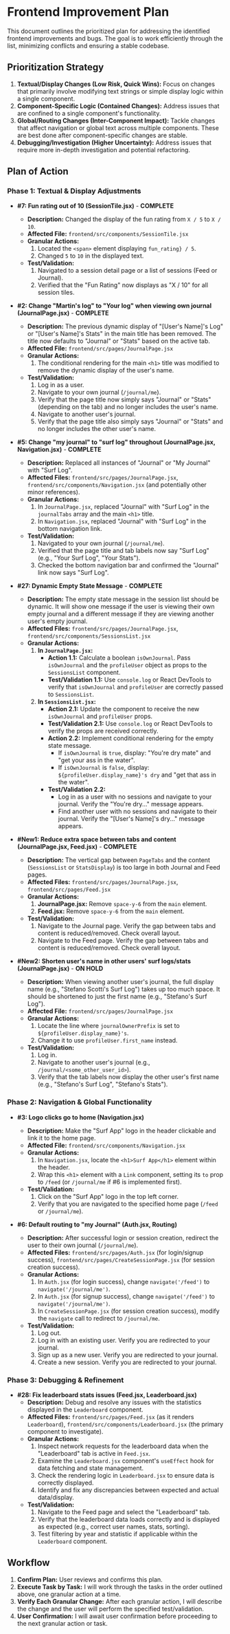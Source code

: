 # Frontend Improvement Plan

This document outlines the prioritized plan for addressing the identified frontend improvements and bugs. The goal is to work efficiently through the list, minimizing conflicts and ensuring a stable codebase.

## Prioritization Strategy

1.  **Textual/Display Changes (Low Risk, Quick Wins):** Focus on changes that primarily involve modifying text strings or simple display logic within a single component.
2.  **Component-Specific Logic (Contained Changes):** Address issues that are confined to a single component's functionality.
3.  **Global/Routing Changes (Inter-Component Impact):** Tackle changes that affect navigation or global text across multiple components. These are best done after component-specific changes are stable.
4.  **Debugging/Investigation (Higher Uncertainty):** Address issues that require more in-depth investigation and potential refactoring.

## Plan of Action

### Phase 1: Textual & Display Adjustments

*   **#7: Fun rating out of 10 (SessionTile.jsx)** - **COMPLETE**
    *   **Description:** Changed the display of the fun rating from `X / 5` to `X / 10`.
    *   **Affected File:** `frontend/src/components/SessionTile.jsx`
    *   **Granular Actions:**
        1.  Located the `<span>` element displaying `fun_rating} / 5`.
        2.  Changed `5` to `10` in the displayed text.
    *   **Test/Validation:**
        1.  Navigated to a session detail page or a list of sessions (Feed or Journal).
        2.  Verified that the "Fun Rating" now displays as "X / 10" for all session tiles.

*   **#2: Change "Martin's log" to "Your log" when viewing own journal (JournalPage.jsx)** - **COMPLETE**
    *   **Description:** The previous dynamic display of "[User's Name]'s Log" or "[User's Name]'s Stats" in the main title has been removed. The title now defaults to "Journal" or "Stats" based on the active tab.
    *   **Affected File:** `frontend/src/pages/JournalPage.jsx`
    *   **Granular Actions:**
        1.  The conditional rendering for the main `<h1>` title was modified to remove the dynamic display of the user's name.
    *   **Test/Validation:**
        1.  Log in as a user.
        2.  Navigate to your own journal (`/journal/me`).
        3.  Verify that the page title now simply says "Journal" or "Stats" (depending on the tab) and no longer includes the user's name.
        4.  Navigate to another user's journal.
        5.  Verify that the page title also simply says "Journal" or "Stats" and no longer includes the other user's name.

*   **#5: Change "my journal" to "surf log" throughout (JournalPage.jsx, Navigation.jsx)** - **COMPLETE**
    *   **Description:** Replaced all instances of "Journal" or "My Journal" with "Surf Log".
    *   **Affected Files:** `frontend/src/pages/JournalPage.jsx`, `frontend/src/components/Navigation.jsx` (and potentially other minor references).
    *   **Granular Actions:**
        1.  In `JournalPage.jsx`, replaced "Journal" with "Surf Log" in the `journalTabs` array and the main `<h1>` title.
        2.  In `Navigation.jsx`, replaced "Journal" with "Surf Log" in the bottom navigation link.
    *   **Test/Validation:**
        1.  Navigated to your own journal (`/journal/me`).
        2.  Verified that the page title and tab labels now say "Surf Log" (e.g., "Your Surf Log", "Your Stats").
        3.  Checked the bottom navigation bar and confirmed the "Journal" link now says "Surf Log".

*   **#27: Dynamic Empty State Message** - **COMPLETE**
    *   **Description:** The empty state message in the session list should be dynamic. It will show one message if the user is viewing their own empty journal and a different message if they are viewing another user's empty journal.
    *   **Affected Files:** `frontend/src/pages/JournalPage.jsx`, `frontend/src/components/SessionsList.jsx`
    *   **Granular Actions:**
        1.  **In `JournalPage.jsx`:**
            *   **Action 1.1:** Calculate a boolean `isOwnJournal`. Pass `isOwnJournal` and the `profileUser` object as props to the `SessionsList` component.
            *   **Test/Validation 1.1:** Use `console.log` or React DevTools to verify that `isOwnJournal` and `profileUser` are correctly passed to `SessionsList`.
        2.  **In `SessionsList.jsx`:**
            *   **Action 2.1:** Update the component to receive the new `isOwnJournal` and `profileUser` props.
            *   **Test/Validation 2.1:** Use `console.log` or React DevTools to verify the props are received correctly.
            *   **Action 2.2:** Implement conditional rendering for the empty state message.
                *   If `isOwnJournal` is `true`, display: "You're dry mate" and "get your ass in the water".
                *   If `isOwnJournal` is `false`, display: `${profileUser.display_name}'s dry` and "get that ass in the water".
            *   **Test/Validation 2.2:**
                *   Log in as a user with no sessions and navigate to your journal. Verify the "You're dry..." message appears.
                *   Find another user with no sessions and navigate to their journal. Verify the "[User's Name]'s dry..." message appears.

*   **#New1: Reduce extra space between tabs and content (JournalPage.jsx, Feed.jsx)** - **COMPLETE**
    *   **Description:** The vertical gap between `PageTabs` and the content (`SessionsList` or `StatsDisplay`) is too large in both Journal and Feed pages.
    *   **Affected Files:** `frontend/src/pages/JournalPage.jsx`, `frontend/src/pages/Feed.jsx`
    *   **Granular Actions:**
        1.  **JournalPage.jsx:** Remove `space-y-6` from the `main` element.
        2.  **Feed.jsx:** Remove `space-y-6` from the `main` element.
    *   **Test/Validation:**
        1.  Navigate to the Journal page. Verify the gap between tabs and content is reduced/removed. Check overall layout.
        2.  Navigate to the Feed page. Verify the gap between tabs and content is reduced/removed. Check overall layout.

*   **#New2: Shorten user's name in other users' surf logs/stats (JournalPage.jsx)** - **ON HOLD**
    *   **Description:** When viewing another user's journal, the full display name (e.g., "Stefano Scotti's Surf Log") takes up too much space. It should be shortened to just the first name (e.g., "Stefano's Surf Log").
    *   **Affected File:** `frontend/src/pages/JournalPage.jsx`
    *   **Granular Actions:**
        1.  Locate the line where `journalOwnerPrefix` is set to `${profileUser.display_name}'s`.
        2.  Change it to use `profileUser.first_name` instead.
    *   **Test/Validation:**
        1.  Log in.
        2.  Navigate to another user's journal (e.g., `/journal/<some_other_user_id>`).
        3.  Verify that the tab labels now display the other user's first name (e.g., "Stefano's Surf Log", "Stefano's Stats").

### Phase 2: Navigation & Global Functionality

*   **#3: Logo clicks go to home (Navigation.jsx)**
    *   **Description:** Make the "Surf App" logo in the header clickable and link it to the home page.
    *   **Affected File:** `frontend/src/components/Navigation.jsx`
    *   **Granular Actions:**
        1.  In `Navigation.jsx`, locate the `<h1>Surf App</h1>` element within the header.
        2.  Wrap this `<h1>` element with a `Link` component, setting its `to` prop to `/feed` (or `/journal/me` if #6 is implemented first).
    *   **Test/Validation:**
        1.  Click on the "Surf App" logo in the top left corner.
        2.  Verify that you are navigated to the specified home page (`/feed` or `/journal/me`).

*   **#6: Default routing to "my Journal" (Auth.jsx, Routing)**
    *   **Description:** After successful login or session creation, redirect the user to their own journal (`/journal/me`).
    *   **Affected Files:** `frontend/src/pages/Auth.jsx` (for login/signup success), `frontend/src/pages/CreateSessionPage.jsx` (for session creation success).
    *   **Granular Actions:**
        1.  In `Auth.jsx` (for login success), change `navigate('/feed')` to `navigate('/journal/me')`.
        2.  In `Auth.jsx` (for signup success), change `navigate('/feed')` to `navigate('/journal/me')`.
        3.  In `CreateSessionPage.jsx` (for session creation success), modify the `navigate` call to redirect to `/journal/me`.
    *   **Test/Validation:**
        1.  Log out.
        2.  Log in with an existing user. Verify you are redirected to your journal.
        3.  Sign up as a new user. Verify you are redirected to your journal.
        4.  Create a new session. Verify you are redirected to your journal.

### Phase 3: Debugging & Refinement

*   **#28: Fix leaderboard stats issues (Feed.jsx, Leaderboard.jsx)**
    *   **Description:** Debug and resolve any issues with the statistics displayed in the `Leaderboard` component.
    *   **Affected Files:** `frontend/src/pages/Feed.jsx` (as it renders `Leaderboard`), `frontend/src/components/Leaderboard.jsx` (the primary component to investigate).
    *   **Granular Actions:**
        1.  Inspect network requests for the leaderboard data when the "Leaderboard" tab is active in `Feed.jsx`.
        2.  Examine the `Leaderboard.jsx` component's `useEffect` hook for data fetching and state management.
        3.  Check the rendering logic in `Leaderboard.jsx` to ensure data is correctly displayed.
        4.  Identify and fix any discrepancies between expected and actual data/display.
    *   **Test/Validation:**
        1.  Navigate to the Feed page and select the "Leaderboard" tab.
        2.  Verify that the leaderboard data loads correctly and is displayed as expected (e.g., correct user names, stats, sorting).
        3.  Test filtering by year and statistic if applicable within the `Leaderboard` component.

## Workflow

1.  **Confirm Plan:** User reviews and confirms this plan.
2.  **Execute Task by Task:** I will work through the tasks in the order outlined above, one granular action at a time.
3.  **Verify Each Granular Change:** After each granular action, I will describe the change and the user will perform the specified test/validation.
4.  **User Confirmation:** I will await user confirmation before proceeding to the next granular action or task.
